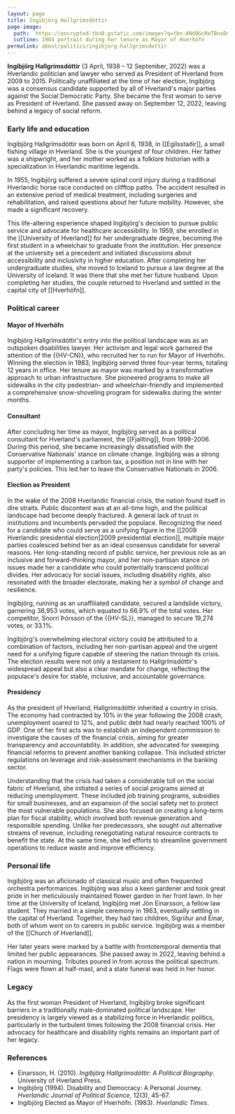 ```yaml
---
layout: page
title: Ingibjörg Hallgrímsdóttir
page-image: 
  path:  https://encrypted-tbn0.gstatic.com/images?q=tbn:ANd9GcReTBnxDdeq-tDeW22S8eXc7j76aiBZBEeep78u1KkV-F0xgyS7npWQG-fYdvQ-nbDvmIA&usqp=CAU
  cutline: 1984 portrait during her tenure as Mayor of Hverhöfn
permalink: about/politics/ingibjorg-hallgrimsdottir
---
```


**Ingibjörg Hallgrímsdóttir** (3 April, 1938 – 12 September, 2022) was a Hverlandic politician and lawyer who served as President of Hverland from 2009 to 2015. Politically unaffiliated at the time of her election, Ingibjörg was a consensus candidate supported by all of Hverland's major parties against the Social Democratic Party. She became the first woman to serve as President of Hverland. She passed away on September 12, 2022, leaving behind a legacy of social reform.

### Early life and education
Ingibjörg Hallgrímsdóttir was born on April 6, 1938, in [[Egilsstaðir]], a small fishing village in Hverland. She is the youngest of four children. Her father was a shipwright, and her mother worked as a folklore historian with a specialization in Hverlandic maritime legends.

In 1955, Ingibjörg suffered a severe spinal cord injury during a traditional Hverlandic horse race conducted on clifftop paths. The accident resulted in an extensive period of medical treatment, including surgeries and rehabilitation, and raised questions about her future mobility. However, she made a significant recovery.

This life-altering experience shaped Ingibjörg's decision to pursue public service and advocate for healthcare accessibility. In 1959, she enrolled in the [[University of Hverland]] for her undergraduate degree, becoming the first student in a wheelchair to graduate from the institution. Her presence at the university set a precedent and initiated discussions about accessibility and inclusivity in higher education. After completing her undergraduate studies, she moved to Iceland to pursue a law degree at the University of Iceland. It was there that she met her future husband. Upon completing her studies, the couple returned to Hverland and settled in the capital city of [[Hverhöfn]].

### Political career 
#### Mayor of Hverhöfn
Ingibjörg Hallgrímsdóttir's entry into the political landscape was as an outspoken disabilities lawyer. Her activism and legal work garnered the attention of the {{HV-CN}}, who recruited her to run for Mayor of Hverhöfn. Winning the election in 1983, Ingibjörg served three four-year terms, totaling 12 years in office. Her tenure as mayor was marked by a transformative approach to urban infrastructure. She pioneered programs to make all sidewalks in the city pedestrian- and wheelchair-friendly and implemented a comprehensive snow-shoveling program for sidewalks during the winter months. 

#### Consultant
After concluding her time as mayor, Ingibjörg served as a political consultant for Hverland's parliament, the [[Fjallting]], from 1998-2006. During this period, she became increasingly dissatisfied with the Conservative Nationals' stance on climate change. Ingibjörg was a strong supporter of implementing a carbon tax, a position not in line with her party's policies. This led her to leave the Conservative Nationals in 2006.

#### Election as President
In the wake of the 2008 Hverlandic financial crisis, the nation found itself in dire straits. Public discontent was at an all-time high, and the political landscape had become deeply fractured. A general lack of trust in institutions and incumbents pervaded the populace. Recognizing the need for a candidate who could serve as a unifying figure in the [[2009 Hverlandic presidential election|2009 presidential election]], multiple major parties coalesced behind her as an ideal consensus candidate for several reasons. Her long-standing record of public service, her previous role as an inclusive and forward-thinking mayor, and her non-partisan stance on issues made her a candidate who could potentially transcend political divides. Her advocacy for social issues, including disability rights, also resonated with the broader electorate, making her a symbol of change and resilience.

Ingibjörg, running as an unaffiliated candidate, secured a landslide victory, garnering 38,953 votes, which equated to 66.9% of the total votes. Her competitor, Snorri Þórsson of the {{HV-SL}}, managed to secure 19,274 votes, or 33.1%.

Ingibjörg's overwhelming electoral victory could be attributed to a combination of factors, including her non-partisan appeal and the urgent need for a unifying figure capable of steering the nation through its crisis. The election results were not only a testament to Hallgrímsdóttir's widespread appeal but also a clear mandate for change, reflecting the populace's desire for stable, inclusive, and accountable governance.

#### Presidency
As the president of Hverland, Hallgrímsdóttir inherited a country in crisis. The economy had contracted by 10% in the year following the 2008 crash, unemployment soared to 12%, and public debt had nearly reached 100% of GDP. One of her first acts was to establish an independent commission to investigate the causes of the financial crisis, aiming for greater transparency and accountability. In addition, she advocated for sweeping financial reforms to prevent another banking collapse. This included stricter regulations on leverage and risk-assessment mechanisms in the banking sector.

Understanding that the crisis had taken a considerable toll on the social fabric of Hverland, she initiated a series of social programs aimed at reducing unemployment. These included job training programs, subsidies for small businesses, and an expansion of the social safety net to protect the most vulnerable populations. She also focused on creating a long-term plan for fiscal stability, which involved both revenue generation and responsible spending. Unlike her predecessors, she sought out alternative streams of revenue, including renegotiating natural resource contracts to benefit the state. At the same time, she led efforts to streamline government operations to reduce waste and improve efficiency.

### Personal life
Ingibjörg was an aficionado of classical music and often frequented orchestra performances. Ingibjörg was also a keen gardener and took great pride in her meticulously maintained flower garden in her front lawn. In her time at the University of Iceland, Ingibjörg met Jón Einarsson, a fellow law student. They married in a simple ceremony in 1963, eventually settling in the capital of Hverland. Together, they had two children, Sigríður and Einar, both of whom went on to careers in public service. Ingibjörg was a member of the [[Church of Hverland]]. 

Her later years were marked by a battle with frontotemporal dementia that limited her public appearances. She passed away in 2022, leaving behind a nation in mourning. Tributes poured in from across the political spectrum. Flags were flown at half-mast, and a state funeral was held in her honor.

### Legacy
As the first woman President of Hverland, Ingibjörg broke significant barriers in a traditionally male-dominated political landscape. Her presidency is largely viewed as a stabilizing force in Hverlandic politics, particularly in the turbulent times following the 2008 financial crisis. Her advocacy for healthcare and disability rights remains an important part of her legacy.

### References
* Einarsson, H. (2010). *Ingibjörg Hallgrímsdóttir: A Political Biography*. University of Hverland Press.
* Ingibjörg (1994). Disability and Democracy: A Personal Journey. *Hverlandic Journal of Political Science*, 12(3), 45-67.
* Ingibjörg Elected as Mayor of Hverhöfn. (1983). *Hverlandic Times*. 


